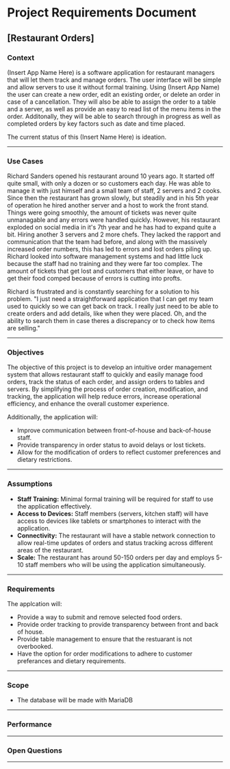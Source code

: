 # Project Requirements Document

## [Restaurant Orders]

### Context

(Insert App Name Here) is a software application for restaurant managers that will let them track and manage orders. The user interface will be simple and allow servers to use it without formal training. Using (Insert App Name) the user can create a new order, edit an existing order, or delete an order in case of a cancellation. They will also be able to assign the order to a table and a server, as well as provide an easy to read list of the menu items in the order. Additonally, they will be able to search through in progress as well as completed orders by key factors such as date and time placed.

The current status of this (Insert Name Here) is ideation.

***

### Use Cases

Richard Sanders opened his restaurant around 10 years ago. It started off quite small, with only a dozen or so customers each day. He was able to manage it with just himself and a small team of staff, 2 servers and 2 cooks. Since then the restaurant has grown slowly, but steadily and in his 5th year of operation he hired another server and a host to work the front stand. Things were going smoothly, the amount of tickets was never quite unmanagable and any errors were handled quickly. However, his restaurant exploded on social media in it's 7th year and he has had to expand quite a bit. Hiring another 3 servers and 2 more chefs. They lacked the rapport and communication that the team had before, and along with the massively increased order numbers, this has led to errors and lost orders piling up. Richard looked into software management systems and had little luck because the staff had no training and they were far too complex. The amount of tickets that get lost and customers that either leave, or have to get their food comped because of errors is cutting into profts.

Richard is frustrated and is constantly searching for a solution to his problem. "I just need a straightforward application that I can get my team used to quickly so we can get back on track. I really just need to be able to create orders and add details, like when they were placed. Oh, and the ability to search them in case theres a discrepancy or to check how items are selling." 

***

### Objectives

The objective of this project is to develop an intuitive order management system that allows restaurant staff to quickly and easily manage food orders, track the status of each order, and assign orders to tables and servers. By simplifying the process of order creation, modification, and tracking, the application will help reduce errors, increase operational efficiency, and enhance the overall customer experience.

Additionally, the application will:
- Improve communication between front-of-house and back-of-house staff.
- Provide transparency in order status to avoid delays or lost tickets.
- Allow for the modification of orders to reflect customer preferences and dietary restrictions.

***

### Assumptions

- **Staff Training:** Minimal formal training will be required for staff to use the application effectively.
- **Access to Devices:** Staff members (servers, kitchen staff) will have access to devices like tablets or smartphones to interact with the application.
- **Connectivity:** The restaurant will have a stable network connection to allow real-time updates of orders and status tracking across different areas of the restaurant.
- **Scale:** The restaurant has around 50-150 orders per day and employs 5-10 staff members who will be using the application simultaneously.

***

### Requirements
The applcation will:
- Provide a way to submit and remove selected food orders.
- Provide order tracking to provide transparency between front and back of house.
- Provide table management to ensure that the restuarant is not overbooked.
- Have the option for order modifications to adhere to customer preferances and dietary requirements.
***

### Scope
- The database will be made with MariaDB
***

### Performance

***

### Open Questions

***
